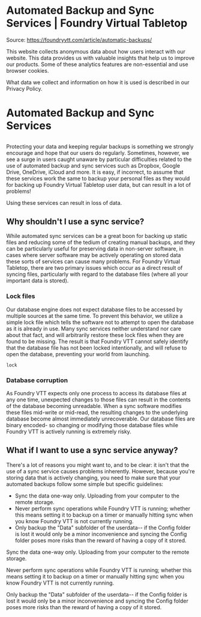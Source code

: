 # Automated Backup and Sync Services | Foundry Virtual Tabletop

Source: https://foundryvtt.com/article/automatic-backups/

This website collects anonymous data about how users interact with our website. This data provides us with 
        valuable insights that help us to improve our products. Some of these analytics features are non-essential 
        and use browser cookies.

What data we collect and information on how it is used is described in our 
        Privacy Policy.


# Automated Backup and Sync Services


## 

Protecting your data and keeping regular backups is something we strongly encourage and hope that our users do regularly. Sometimes, however, we see a surge in users caught unaware by particular difficulties related to the use of automated backup and sync services such as Dropbox, Google Drive, OneDrive, iCloud and more. It is easy, if incorrect, to assume that these services work the same to backup your personal files as they would for backing up Foundry Virtual Tabletop user data, but can result in a lot of problems!

Using these services can result in loss of data.


## Why shouldn't I use a sync service?

While automated sync services can be a great boon for backing up static files and reducing some of the tedium of creating manual backups, and they can be particularly useful for preserving data in non-server software, in cases where server software may be actively operating on stored data these sorts of services can cause many problems. For Foundry Virtual Tabletop, there are two primary issues which occur as a direct result of syncing files, particularly with regard to the database files (where all your important data is stored).


### Lock files

Our database engine does not expect database files to be accessed by multiple sources at the same time. To prevent this behavior, we utilize a simple lock file which tells the software not to attempt to open the database as it is already in use. Many sync services neither understand nor care about that fact, and will arbitrarily restore these lock files when they are found to be missing. The result is that Foundry VTT cannot safely identify that the database file has not been locked intentionally, and will refuse to open the database, preventing your world from launching.

`lock`
### Database corruption

As Foundry VTT expects only one process to access its database files at any one time, unexpected changes to those files can result in the contents of the database becoming unreadable. When a sync software modifies these files mid-write or mid-read, the resulting changes to the underlying database become almost immediately unrecoverable. Our database files are binary encoded- so changing or modifying those database files while Foundry VTT is actively running is extremely risky.


## What if I want to use a sync service anyway?

There's a lot of reasons you might want to, and to be clear: it isn't that the use of a sync service causes problems inherently. However, because you're storing data that is actively changing, you need to make sure that your automated backups follow some simple but specific guidelines:

- Sync the data one-way only. Uploading from your computer to the remote storage.
- Never perform sync operations while Foundry VTT is running; whether this means setting it to backup on a timer or manually hitting sync when you know Foundry VTT is not currently running.
- Only backup the "Data" subfolder of the userdata-- if the Config folder is lost it would only be a minor inconvenience and syncing the Config folder poses more risks than the reward of having a copy of it stored.

Sync the data one-way only. Uploading from your computer to the remote storage.

Never perform sync operations while Foundry VTT is running; whether this means setting it to backup on a timer or manually hitting sync when you know Foundry VTT is not currently running.

Only backup the "Data" subfolder of the userdata-- if the Config folder is lost it would only be a minor inconvenience and syncing the Config folder poses more risks than the reward of having a copy of it stored.

